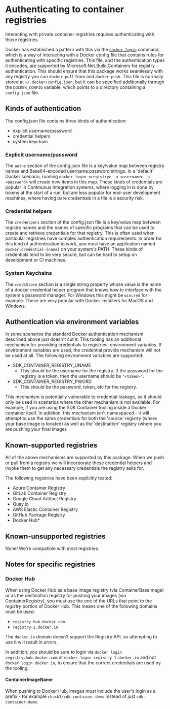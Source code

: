 # Authenticating to container registries

Interacting with private container registries requires authenticating with those registries.

Docker has established a pattern with this via the [`docker login`](https://docs.docker.com/engine/reference/commandline/login/) command, which is a way of interacting with a Docker config file that contains rules for authenticating with specific registries. This file, and the authentication types it encodes, are supported by Microsoft.Net.Build.Containers for registry authentication. This should ensure that this package works seamlessly with any registry you can `docker pull` from and `docker push`. This file is normally stored at `~/.docker/config.json`, but it can be specified additionally through the `DOCKER_CONFIG` variable, which points to a directory containing a `config.json` file.

## Kinds of authentication

The config.json file contains three kinds of authentication:

* explicit username/password
* credential helpers
* system keychain

### Explicit username/password

The `auths` section of the config.json file is a key/value map between registry names and Base64-encoded username:password strings.  In a 'default' Docker scenario, running `docker login <registry> -u <username> -p <password>` will create new items in this map. These kinds of credentials are popular in Continuous Integration systems, where logging in is done by tokens at the start of a run, but are less popular for end-user development machines, where having bare credentials in a file is a security risk.

### Credential helpers

The `credHelpers` section of the config.json file is a key/value map between registry names and the names of specific programs that can be used to create and retrieve credentials for that registry. This is often used when particular registries have complex authentication requirements. In order for this kind of authentication to work, you must have an application named `docker-credential-{name}` on your system's PATH.  These kinds of credentials tend to be very secure, but can be hard to setup on development or CI machines.

### System Keychains

The `credsStore` section is a single string property whose value is the name of a docker credential helper program that knows how to interface with the system's password manager. For Windows this might be `wincred` for example. These are very popular with Docker installers for MacOS and Windows.


## Authentication via environment variables

In some scenarios the standard Docker authentication mechanism described above just doesn't cut it. This tooling has an additional mechanism for providing credentials to registries: environment variables. If environment variables are used, the credential provide mechanism will not be used at all. The following environment variables are supported:

* SDK_CONTAINER_REGISTRY_UNAME
  * This should be the username for the registry. If the password for the registry is a token, then the username should be `"<token>"`.
* SDK_CONTAINER_REGISTRY_PWORD
  * This should be the password, token, etc for the registry.

This mechanism is potentially vulnerable to credential leakage, so it should only be used in scenarios where the other mechanism is not available. For example, if you are using the SDK Container tooling inside a Docker container itself. In addition, this mechanism isn't namespaced - it will attempt to use the same credentials for both the 'source' registry (where your base image is located) as well as the 'destination' registry (where you are pushing your final image).

## Known-supported registries

All of the above mechanisms are supported by this package. When we push or pull from a registry we will incorporate these credential helpers and invoke them to get any necessary credentials the registry asks for.

The following registries have been explicitly tested:

* Azure Container Registry
* GitLab Container Registry
* Google Cloud Artifact Registry
* Quay.io
* AWS Elastic Container Registry
* GitHub Package Registry
* Docker Hub*

## Known-unsupported registries

None! We're compatible with most registries.

## Notes for specific registries

### Docker Hub

When using Docker Hub as a base image registry (via ContainerBaseImage) or as the destination registry for pushing your images (via ContainerRegistry), you must use the one of the URLs that point to the _registry_ portion of Docker Hub. This means one of the following domains must be used:

* `registry.hub.docker.com`
* `registry-1.docker.io`

The `docker.io` domain doesn't support the Registry API, so attempting to use it will result in errors.

In addition, you should be sure to login via `docker login registry.hub.docker.com` or `docker login registry-1.docker.io` and not `docker login docker.io`, to ensure that the correct credentials are used by the tooling.

#### ContainerImageName

When pushing to Docker Hub, images _must_ include the user's login as a prefix - for example `chusk3/sdk-container-demo` instead of just `sdk-container-demo`.
